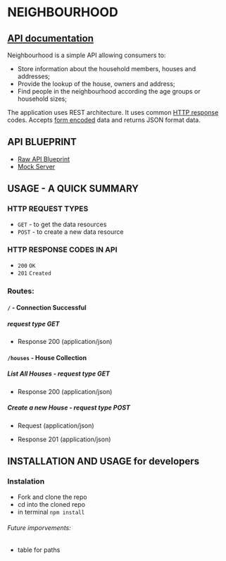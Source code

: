 # NEIGHBOURHOOD
## [API documentation](https://neighbourhoodapi.docs.apiary.io/)

Neighbourhood is a simple API allowing consumers to:
* Store information about the household members, houses and addresses; 
* Provide the lookup of the house, owners and address;  
* Find people in the neighbourhood according the age groups or household sizes;

The application uses REST architecture. It uses common [HTTP response](https://cybersguards.com/http-response-codes/) codes. Accepts [form encoded](https://dev.to/sidthesloth92/understanding-html-form-encoding-url-encoded-and-multipart-forms-3lpa)  data and returns JSON format data. 


## API BLUEPRINT

+ [Raw API Blueprint](https://github.com/gretaivan/neighbourhood-api/blob/main/apiary.apib)
+ [Mock Server](https://app.apiary.io/neighbourhoodapi/editor)

## USAGE - A QUICK SUMMARY

### HTTP REQUEST TYPES
+ ```GET``` - to get the data resources
+ ```POST``` - to create a new data resource

### HTTP RESPONSE CODES IN API

+ ```200``` ```OK```
+ ```201``` ```Created```

### Routes: 

#### ```/```  - Connection Successful
##### request type GET 
+ Response 200 (application/json)
    
#### ```/houses``` - House Collection

##### List All Houses - request type GET 

+ Response 200 (application/json)
            
##### Create a new House - request type POST 

+ Request (application/json)

+ Response 201 (application/json)
         

## INSTALLATION AND USAGE for developers
 
### Instalation 
* Fork and clone the repo  
* cd into the cloned repo 
* in terminal ```npm install```


###### Future imporvements: 
+ table for paths
